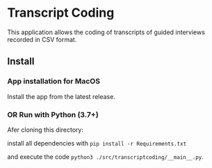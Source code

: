 # Transcript Coding
This application allows the coding of transcripts of guided interviews recorded in CSV format.

## Install
### App installation for MacOS
Install the app from the latest release.

### OR Run with Python (3.7+)
Afer cloning this directory:

install all dependencies with ```pip install -r Requirements.txt```

and execute the code ```python3 ./src/transcriptcoding/__main__.py```.
